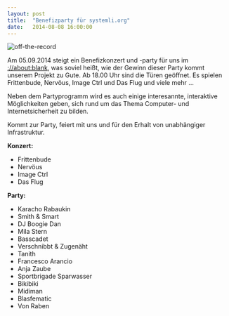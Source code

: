 ```yaml
---
layout: post
title:  "Benefizparty für systemli.org"
date:   2014-08-08 16:00:00
---
```

<img src="/assets/img/party_off_the_record.jpg" alt="off-the-record" class="img-responsive" />

Am 05.09.2014 steigt ein Benefizkonzert und -party für uns im [://about:blank](http://aboutparty.net/), was soviel heißt, wie der Gewinn dieser Party kommt unserem Projekt zu Gute. Ab 18.00 Uhr sind die Türen geöffnet. Es spielen Frittenbude, Nervöus, Image Ctrl und Das Flug und viele mehr ... 

Neben dem Partyprogramm wird es auch einige interesannte, interaktive Möglichkeiten geben, sich rund um das Thema Computer- und Internetsicherheit zu bilden.

Kommt zur Party, feiert mit uns und für den Erhalt von unabhängiger Infrastruktur.

<b>Konzert:</b>
- Frittenbude
- Nervöus
- Image Ctrl
- Das Flug

<b>Party:</b>
- Karacho Rabaukin
- Smith & Smart
- DJ Boogie Dan
- Mila Stern
- Basscadet
- Verschnibbt & Zugenäht
- Tanith
- Francesco Arancio
- Anja Zaube
- Sportbrigade Sparwasser
- Bikibiki
- Midiman
- Blasfematic
- Von Raben
